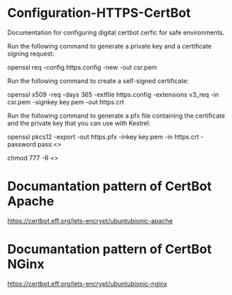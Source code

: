# Configuration-HTTPS-CertBot

Documentation for configuring digital certbot cerfic for safe environments.

Run the following command to generate a private key and a certificate signing request:

openssl req -config https.config -new -out csr.pem

Run the following command to create a self-signed certificate:

openssl x509 -req -days 365 -extfile https.config -extensions v3_req -in csr.pem -signkey key.pem -out https.crt

Run the following command to generate a pfx file containing the certificate and the private key that you can use with Kestrel.

openssl pkcs12 -export -out https.pfx -inkey key.pem -in https.crt -password pass:<<Password>>

chmod 777 -R <<Directory or File>>
  
# Documantation pattern of CertBot Apache
  https://certbot.eff.org/lets-encrypt/ubuntubionic-apache
  
# Documantation pattern of CertBot NGinx
  https://certbot.eff.org/lets-encrypt/ubuntubionic-nginx
